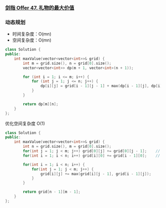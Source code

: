 ### [剑指 Offer 47. 礼物的最大价值](https://leetcode-cn.com/problems/li-wu-de-zui-da-jie-zhi-lcof/)

### 动态规划

- 时间复杂度：O(mn)
- 空间复杂度：O(mn)

```c++
class Solution {
public:
    int maxValue(vector<vector<int>>& grid) {
        int m = grid.size(), n = grid[0].size();
        vector<vector<int>> dp(m + 1, vector<int>(n + 1));

        for (int i = 1; i <= m; i++) {
            for (int j = 1; j <= n; j++) {
                dp[i][j] = grid[i - 1][j - 1] + max(dp[i - 1][j], dp[i][j - 1]);
            }
        }

        return dp[m][n];
    }
};
```

优化空间复杂度 O(1)

```c++
class Solution {
public:
    int maxValue(vector<vector<int>>& grid) {
        int n = grid.size(), m = grid[0].size();
        for(int j = 1; j < m; j++) grid[0][j] += grid[0][j - 1];    // 第一行
        for(int i = 1; i < n; i++) grid[i][0] += grid[i - 1][0];    // 第一列

        for(int i = 1; i < n; i++) {
            for(int j = 1; j < m; j++) {
                grid[i][j] += max(grid[i][j - 1], grid[i - 1][j]);
            }
        }

        return grid[n - 1][m - 1];
    }
};
```
